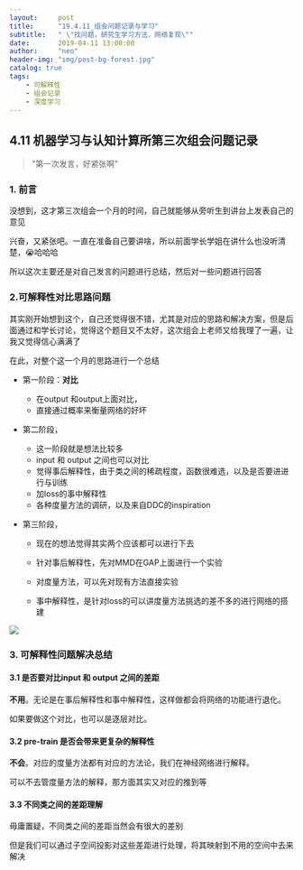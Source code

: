 ```yaml
---
layout:     post
title:      "19.4.11_组会问题记录与学习"
subtitle:   " \"找问题，研究生学习方法，网络复现\""
date:       2019-04-11 13:00:00
author:     "neo"
header-img: "img/post-bg-forest.jpg"
catalog: true
tags:
    - 可解释性
    - 组会记录
    - 深度学习
---
```


## 4.11 机器学习与认知计算所第三次组会问题记录

> "第一次发言，好紧张啊"

### 1. 前言

没想到，这才第三次组会一个月的时间，自己就能够从旁听生到讲台上发表自己的意见

兴奋，又紧张吧。一直在准备自己要讲啥，所以前面学长学姐在讲什么也没听清楚，😭哈哈哈

所以这次主要还是对自己发言的问题进行总结，然后对一些问题进行回答

### 2.可解释性对比思路问题

其实刚开始想到这个，自己还觉得很不错，尤其是对应的思路和解决方案，但是后面通过和学长讨论，觉得这个题目又不太好，这次组会上老师又给我理了一遍，让我又觉得信心满满了

在此，对整个这一个月的思路进行一个总结

+ 第一阶段：**对比**

  + 在output 和output上面对比，
  + 直接通过概率来衡量网络的好坏

+ 第二阶段，

  + 这一阶段就是想法比较多

  - input 和 output 之间也可以对比
  - 觉得事后解释性，由于类之间的稀疏程度，函数很难选，以及是否要进进行与训练
  - 加loss的事中解释性
  - 各种度量方法的调研，以及来自DDC的inspiration

+ 第三阶段，

  + 现在的想法觉得其实两个应该都可以进行下去  

  + 针对事后解释性，先对MMD在GAP上面进行一个实验
  + 对度量方法，可以先对现有方法直接实验
  + 事中解释性，是针对loss的可以讲度量方法挑选的差不多的进行网络的搭建

![](http://jackyanghc-picture.oss-cn-beijing.aliyuncs.com/007bgNxTly1g24pncuzimj31k00w0aj8.jpg%29)

### 3. 可解释性问题解决总结

#### 3.1 是否要对比input 和 output 之间的差距

**不用**。无论是在事后解释性和事中解释性，这样做都会将网络的功能进行退化。

如果要做这个对比，也可以是逐层对比。

#### 3.2 pre-train 是否会带来更复杂的解释性

**不会**。对应的度量方法都有对应的方法论，我们在神经网络进行解释。

可以不去管度量方法的解释，那方面其实又对应的推到等

#### 3.3  不同类之间的差距理解

毋庸置疑，不同类之间的差距当然会有很大的差别

但是我们可以通过子空间投影对这些差距进行处理，将其映射到不用的空间中去来解决

